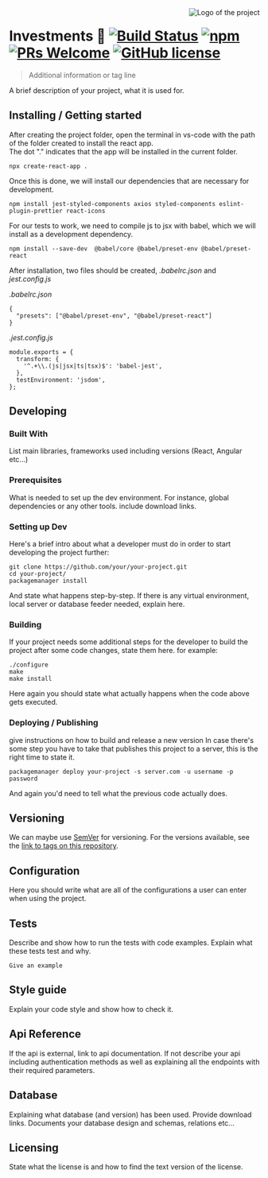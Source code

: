 <img src="./images/logo.sample.png" alt="Logo of the project" align="right">

# Investments :rocket: [![Build Status](https://img.shields.io/travis/npm/npm/latest.svg?style=flat-square)](https://travis-ci.org/npm/npm) [![npm](https://img.shields.io/npm/v/npm.svg?style=flat-square)](https://www.npmjs.com/package/npm) [![PRs Welcome](https://img.shields.io/badge/PRs-welcome-brightgreen.svg?style=flat-square)](http://makeapullrequest.com) [![GitHub license](https://img.shields.io/badge/license-MIT-blue.svg?style=flat-square)](https://github.com/your/your-project/blob/master/LICENSE)
> Additional information or tag line

A brief description of your project, what it is used for.

## Installing / Getting started

After creating the project folder, open the terminal in vs-code with the path of the folder created to install the react app. <br>
The dot "." indicates that the app will be installed in the current folder.

```shell
npx create-react-app .
```

Once this is done, we will install our dependencies that are necessary for development.

```shell
npm install jest-styled-components axios styled-components eslint-plugin-prettier react-icons
```

For our tests to work, we need to compile js to jsx with babel, which we will install as a development dependency.

```shell
npm install --save-dev  @babel/core @babel/preset-env @babel/preset-react
```

After installation, two files should be created, *.babelrc.json* and *jest.config.js*

*.babelrc.json*
```shell
{
  "presets": ["@babel/preset-env", "@babel/preset-react"]
}
```

*.jest.config.js*
```shell
module.exports = {
  transform: {
    '^.+\\.(js|jsx|ts|tsx)$': 'babel-jest',
  },
  testEnvironment: 'jsdom',
};

```

## Developing

### Built With
List main libraries, frameworks used including versions (React, Angular etc...)

### Prerequisites
What is needed to set up the dev environment. For instance, global dependencies or any other tools. include download links.


### Setting up Dev

Here's a brief intro about what a developer must do in order to start developing
the project further:

```shell
git clone https://github.com/your/your-project.git
cd your-project/
packagemanager install
```

And state what happens step-by-step. If there is any virtual environment, local server or database feeder needed, explain here.

### Building

If your project needs some additional steps for the developer to build the
project after some code changes, state them here. for example:

```shell
./configure
make
make install
```

Here again you should state what actually happens when the code above gets
executed.

### Deploying / Publishing
give instructions on how to build and release a new version
In case there's some step you have to take that publishes this project to a
server, this is the right time to state it.

```shell
packagemanager deploy your-project -s server.com -u username -p password
```

And again you'd need to tell what the previous code actually does.

## Versioning

We can maybe use [SemVer](http://semver.org/) for versioning. For the versions available, see the [link to tags on this repository](/tags).


## Configuration

Here you should write what are all of the configurations a user can enter when using the project.

## Tests

Describe and show how to run the tests with code examples.
Explain what these tests test and why.

```shell
Give an example
```

## Style guide

Explain your code style and show how to check it.

## Api Reference

If the api is external, link to api documentation. If not describe your api including authentication methods as well as explaining all the endpoints with their required parameters.


## Database

Explaining what database (and version) has been used. Provide download links.
Documents your database design and schemas, relations etc...

## Licensing

State what the license is and how to find the text version of the license.
